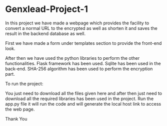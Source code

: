 # Genxlead-Project-1

In this project we have made a webpage which provides the facility to convert a normal URL to the encrypted as well as shorten it and saves the result in the backend database as well.

First we have made a form under templates section to provide the front-end look.

After then we have used the python libraries to perform the other functionalities.
Flask framework has been used.
Sqlite has been used in the back-end.
SHA-256 algorithm has been used to perform the encryption part.

To run the project:

You just need to download all the files given here and after then just need to download all the required libraries has been used in the project.
Run the app.py file it will run the code and will generate the local host link to access the web page.

Thank You
